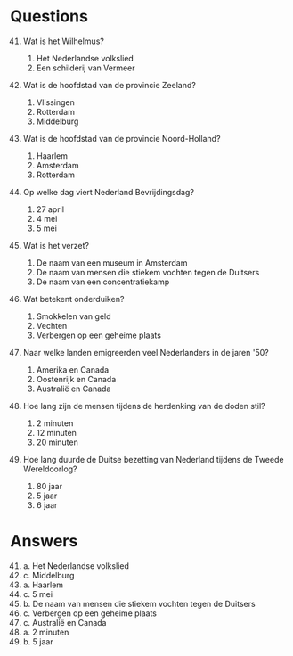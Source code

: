 # Questions

41. Wat is het Wilhelmus?

    1. Het Nederlandse volkslied
    2. Een schilderij van Vermeer

42. Wat is de hoofdstad van de provincie Zeeland?

    1. Vlissingen
    2. Rotterdam
    3. Middelburg

43. Wat is de hoofdstad van de provincie Noord-Holland?

    1. Haarlem
    2. Amsterdam
    3. Rotterdam

44. Op welke dag viert Nederland Bevrijdingsdag?

    1. 27 april
    2. 4 mei
    3. 5 mei

45. Wat is het verzet?

    1. De naam van een museum in Amsterdam
    2. De naam van mensen die stiekem vochten tegen de Duitsers
    3. De naam van een concentratiekamp

46. Wat betekent onderduiken?

    1. Smokkelen van geld
    2. Vechten
    3. Verbergen op een geheime plaats

47. Naar welke landen emigreerden veel Nederlanders in de jaren '50?

    1. Amerika en Canada
    2. Oostenrijk en Canada
    3. Australië en Canada

48. Hoe lang zijn de mensen tijdens de herdenking van de doden stil?

    1. 2 minuten
    2. 12 minuten
    3. 20 minuten

49. Hoe lang duurde de Duitse bezetting van Nederland tijdens de Tweede Wereldoorlog?
    1. 80 jaar
    2. 5 jaar
    3. 6 jaar

# Answers

41. a. Het Nederlandse volkslied
42. c. Middelburg
43. a. Haarlem
44. c. 5 mei
45. b. De naam van mensen die stiekem vochten tegen de Duitsers
46. c. Verbergen op een geheime plaats
47. c. Australië en Canada
48. a. 2 minuten
49. b. 5 jaar
